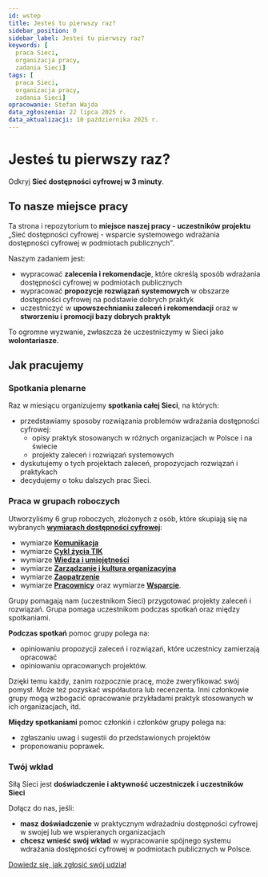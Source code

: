 ```yaml
---
id: wstep
title: Jesteś tu pierwszy raz?
sidebar_position: 0
sidebar_label: Jesteś tu pierwszy raz?
keywords: [ 
  praca Sieci,
  organizacja pracy,
  zadania Sieci]
tags: [ 
  praca Sieci,
  organizacja pracy,
  zadania Sieci]  
opracowanie: Stefan Wajda
data_zgłoszenia: 22 lipca 2025 r.
data_aktualizacji: 10 października 2025 r.
---
```


# Jesteś tu pierwszy raz?

Odkryj **Sieć dostępności cyfrowej w 3 minuty**.

## To nasze miejsce pracy

Ta strona i repozytorium to **miejsce naszej pracy - uczestników projektu** „Sieć dostępności cyfrowej - wsparcie systemowego wdrażania dostępności cyfrowej w&nbsp;podmiotach publicznych”. 

Naszym zadaniem jest:

- wypracować **zalecenia i rekomendacje**, które określą sposób wdrażania dostępności cyfrowej w podmiotach publicznych
- wypracować **propozycje rozwiązań systemowych** w obszarze dostępności cyfrowej na podstawie dobrych praktyk
- uczestniczyć w **upowszechnianiu zaleceń i rekomendacji** oraz w **stworzeniu i promocji bazy dobrych praktyk**

To ogromne wyzwanie, zwłaszcza że uczestniczymy w Sieci jako **wolontariasze**. 

## Jak pracujemy

### Spotkania plenarne
Raz w miesiącu organizujemy **spotkania całej Sieci**, na których:
- przedstawiamy sposoby rozwiązania problemów wdrażania dostępności cyfrowej:
  - opisy praktyk stosowanych w różnych organizacjach w Polsce i na świecie
  - projekty zaleceń i rozwiązań systemowych
- dyskutujemy o tych projektach zaleceń, propozycjach rozwiązań i praktykach
- decydujemy o toku dalszych prac Sieci.

### Praca w grupach roboczych

Utworzyliśmy 6 grup roboczych, złożonych z osób, które skupiają się na wybranych [**wymiarach dostępności cyfrowej**](../../terms/wymiar-dostepnosci):

- wymiarze [**Komunikacja**](../../komunikacja/wymiar-komunikacja/o-wymiarze-komunikacja)
- wymiarze [**Cykl życia TIK**](../../cykltik/wymiar-cykl-zycia-tik/o-wymiarze-cykl-zycia-tik)
- wymiarze [**Wiedza i umiejętności**](../../wiedza/wymiar-wiedza-i-umiejetnosci/o-wymiarze-wiedza-i-umiejetnosci)
- wymiarze [**Zarządzanie i kultura organizacyjna**](../../kultura/wymiar-zarzadzanie-i-kultura/o-wymiarze-zarzadzanie-i-kultura)
- wymiarze [**Zaopatrzenie**](../../zaopatrzenie/wymiar-zaopatrzenie/o-wymiarze-zaopatrzenie)
- wymiarze [**Pracownicy**](../../pracownicy/wymiar-pracownicy/o-wymiarze-pracownicy) oraz wymiarze [**Wsparcie**](../../wsparcie/wymiar-wsparcie/o-wymiarze-wsparcie).

Grupy pomagają nam (uczestnikom Sieci) przygotować projekty zaleceń i rozwiązań.
Grupa pomaga uczestnikom podczas spotkań oraz między spotkaniami. 

**Podczas spotkań** pomoc grupy polega na:
- opiniowaniu propozycji zaleceń i rozwiązań, które uczestnicy zamierzają opracować
- opiniowaniu opracowanych projektów.

Dzięki temu każdy, zanim rozpocznie pracę, może zweryfikować swój pomysł. Może też pozyskać współautora lub recenzenta. 
Inni członkowie grupy mogą wzbogacić opracowanie przykładami praktyk stosowanych w ich organizacjach, itd. 

**Między spotkaniami** pomoc członkiń i członków grupy polega na:
  - zgłaszaniu uwag i sugestii do przedstawionych projektów
  - proponowaniu poprawek.

### Twój wkład 

Siłą Sieci jest **doświadczenie i aktywność uczestniczek i uczestników Sieci** 

Dołącz do nas, jeśli: 

- **masz doświadczenie** w praktycznym wdrażadniu dostępności cyfrowej w swojej lub we wspieranych organizacjach
- **chcesz wnieść swój wkład** w wypracowanie spójnego systemu wdrażania dostępności cyfrowej w podmiotach publicznych w Polsce.

[Dowiedz się, jak zgłosić swój udział](nabor-do-sieci-dostepnosci-cyfrowej)

